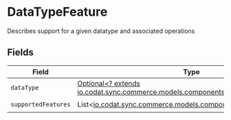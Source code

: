 # DataTypeFeature

Describes support for a given datatype and associated operations


## Fields

| Field                                                                                                          | Type                                                                                                           | Required                                                                                                       | Description                                                                                                    | Example                                                                                                        |
| -------------------------------------------------------------------------------------------------------------- | -------------------------------------------------------------------------------------------------------------- | -------------------------------------------------------------------------------------------------------------- | -------------------------------------------------------------------------------------------------------------- | -------------------------------------------------------------------------------------------------------------- |
| `dataType`                                                                                                     | [Optional<? extends io.codat.sync.commerce.models.components.DataTypes>](../../models/components/DataTypes.md) | :heavy_minus_sign:                                                                                             | Available Data types                                                                                           | invoices                                                                                                       |
| `supportedFeatures`                                                                                            | List<[io.codat.sync.commerce.models.components.SupportedFeature](../../models/components/SupportedFeature.md)> | :heavy_check_mark:                                                                                             | N/A                                                                                                            |                                                                                                                |